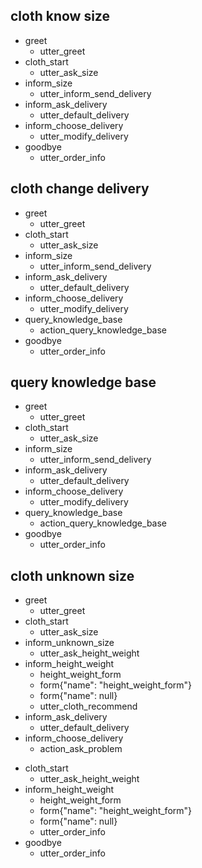  ## cloth know size
 * greet
     - utter_greet
 * cloth_start
     - utter_ask_size
 * inform_size
     - utter_inform_send_delivery
 * inform_ask_delivery
     - utter_default_delivery
 * inform_choose_delivery
     - utter_modify_delivery
 * goodbye
     - utter_order_info

 ## cloth change delivery
 * greet
     - utter_greet
 * cloth_start
     - utter_ask_size
 * inform_size
     - utter_inform_send_delivery
 * inform_ask_delivery
     - utter_default_delivery
 * inform_choose_delivery
     - utter_modify_delivery
 * query_knowledge_base
     - action_query_knowledge_base
 * goodbye
     - utter_order_info
     
 ## query knowledge base
 * greet
     - utter_greet
 * cloth_start
     - utter_ask_size
 * inform_size
     - utter_inform_send_delivery
 * inform_ask_delivery
     - utter_default_delivery
 * inform_choose_delivery
     - utter_modify_delivery
 * query_knowledge_base
     - action_query_knowledge_base
 * goodbye
     - utter_order_info
 
 ## cloth unknown size
 * greet
     - utter_greet
 * cloth_start
     - utter_ask_size
 * inform_unknown_size
     - utter_ask_height_weight
 * inform_height_weight
     - height_weight_form 
     - form{"name": "height_weight_form"} 
     - form{"name": null}
     - utter_cloth_recommend
 * inform_ask_delivery
     - utter_default_delivery
 * inform_choose_delivery
     - action_ask_problem
     <!-- - utter_modify_delivery -->
 <!-- * goodbye   -->
 <!--   - utter_order_info  -->

<!--  form action临时先注释掉,后面配合自定义form action使用-->
 <!-- ## form action -->
 * cloth_start
     - utter_ask_height_weight
 * inform_height_weight 
     - height_weight_form 
     - form{"name": "height_weight_form"} 
     - form{"name": null}
     - utter_order_info 
 * goodbye
     - utter_order_info 
